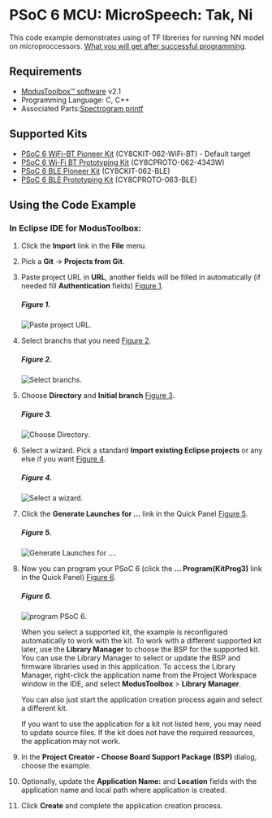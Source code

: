 # PSoC 6 MCU: MicroSpeech: Tak, Ni

This code example demonstrates using of TF libreries for running NN model on microproccessors.
[What you will get after successful programming](https://youtu.be/ODdQ0RqkfJA).
## Requirements

- [ModusToolbox™ software](https://www.cypress.com/products/modustoolbox-software-environment) v2.1
- Programming Language: C, C++
- Associated Parts:[Spectrogram printf](https://github.com/InfineonProjects/MicroSpeech-Tak_Ni-/tree/master/modus/spectrogram_printf)

## Supported Kits

- [PSoC 6 WiFi-BT Pioneer Kit](https://www.cypress.com/CY8CKIT-062-WiFi-BT) (CY8CKIT-062-WiFi-BT) - Default target
- [PSoC 6 Wi-Fi BT Prototyping Kit](https://www.cypress.com/CY8CPROTO-062-4343W) (CY8CPROTO-062-4343W) 
- [PSoC 6 BLE Pioneer Kit](https://www.cypress.com/CY8CKIT-062-BLE) (CY8CKIT-062-BLE)
- [PSoC 6 BLE Prototyping Kit](https://www.cypress.com/CY8CPROTO-063-BLE) (CY8CPROTO-063-BLE)


## Using the Code Example

### In Eclipse IDE for ModusToolbox:

1. Click the **Import** link in the **File** menu.

2. Pick a **Git** -> **Projects from Git**.

3. Paste project URL in **URL**, another fields will be filled in automatically (if needed fill **Authentication** fields) [Figure 1](#figure-1).

   ##### Figure 1.

   ![Paste project URL](images/Import_Projsects_from_Git_1.png).

4. Select branchs that you need [Figure 2](#figure-2).

   ##### Figure 2.

   ![Select branchs](images/Import_Projsects_from_Git_2.png).

5. Choose **Directory** and **Initial branch** [Figure 3](#figure-3).

   ##### Figure 3.

   ![Choose **Directory**](images/Import_Projsects_from_Git_3.png).

6. Select a wizard. Pick a standard **Import existing Eclipse projects** or any else if you want [Figure 4](#figure-4).

   ##### Figure 4.

   ![Select a wizard](images/Import_Projsects_from_Git_4.png).

7. Click the **Generate Launches for ...** link in the Quick Panel [Figure 5](#figure-5).

   ##### Figure 5.

   ![Generate Launches for ...](images/Import_Projsects_from_Git_5.png).

8. Now you can program your PSoC 6 (click the **... Program(KitProg3)** link in the Quick Panel) [Figure 6](#figure-6).

   ##### Figure 6.

   ![program PSoC 6](images/Import_Projsects_from_Git_6.png).



   When you select a supported kit, the example is reconfigured automatically to work with the kit. To work with a different supported kit later, use the **Library Manager** to choose the BSP for the supported kit. You can use the Library Manager to select or update the BSP and firmware libraries used in this application. To access the Library Manager, right-click the application name from the Project Workspace window in the IDE, and select **ModusToolbox** > **Library Manager**.

   You can also just start the application creation process again and select a different kit.

   If you want to use the application for a kit not listed here, you may need to update source files. If the kit does not have the required resources, the application may not work.

1. In the **Project Creator - Choose Board Support Package (BSP)** dialog, choose the example.

2. Optionally, update the **Application Name:** and **Location** fields with the application name and local path where application is created.

3. Click **Create** and complete the application creation process.


